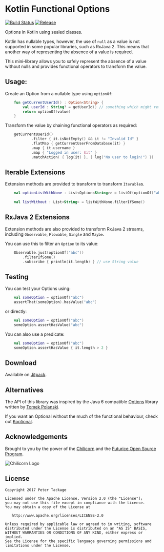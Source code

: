 # Kotlin Functional Options

[![Build Status](https://travis-ci.org/peter-tackage/kotlin-options.svg?branch=master)](https://travis-ci.org/peter-tackage/kotlin-options) [![Release](https://jitpack.io/v/peter-tackage/kotlin-options.svg)](https://jitpack.io/#peter-tackage/kotlin-options)

Options in Kotlin using sealed classes.

Kotlin has nullable types, however, the use of `null` as a value is not supported in some popular libraries, such as RxJava 2. This means that another way of representing the absence of a value is required.

This mini-library allows you to safely represent the absence of a value without nulls and provides functional operators to transform the value.

## Usage:

Create an Option from a nullable type using `optionOf`:
 
```Kotlin
    fun getCurrentUserId() : Option<String> {
        val userId : String? = getUserId() // something which might return null
        return optionOf(value)
    }
```

Transform the value by chaining functional operators as required:

``` Kotlin
    getCurrentUserId()
            .filter { it.isNotEmpty() && it != "Invalid Id" }
            .flatMap { getCurrentUserFromDatabase(it) }
            .map { it.username }
            .map { "Logged in user: $it" }
            .matchAction( { log(it) }, { log("No user to login!") })
```

## Iterable Extensions

Extension methods are provided to transform to transform `Iterable`s.

```Kotlin
    val optionListWithNone : List<Option<String>> = listOf(optionOf("abc"), None)
    
    val listWithout : List<String> = listWithNone.filterIfSome()
```

## RxJava 2 Extensions

Extension methods are also provided to transform RxJava 2 streams, including `Observable`, `Flowable`, `Single` and `Maybe`.

You can use this to filter an `Option` to its value:

```Kotlin
    Observable.just(optionOf("abc"))
        .filterIfSome()
        .subscribe { println(it.length) } // use String value
```

## Testing

You can test your Options using: 

```Kotlin
    val someOption = optionOf("abc") 
    assertThat(someOption).hasValue("abc")
```

or directly:

```Kotlin
    val someOption = optionOf("abc")  
    someOption.assertHasValue("abc")
```
    
You can also use a predicate:

```Kotlin
    val someOption = optionOf("abc")   
    someOption.assertHasValue { it.length > 2 }
```
    
## Download

Available on [Jitpack](https://jitpack.io/#peter-tackage/kotlin-options/0.7).

## Alternatives

The API of this library was inspired by the Java 6 compatible [Options](https://github.com/tomaszpolanski/Options) library written by [Tomek Polanski](https://twitter.com/tpolansk).

If you want an Optional without the much of the functional behaviour, check out [Koptional](https://github.com/gojuno/koptional).

## Acknowledgements

Brought to you by the power of the [Chilicorn](http://spiceprogram.org/chilicorn-history/) and the [Futurice Open Source Program](http://spiceprogram.org/).

![Chilicorn Logo](https://raw.githubusercontent.com/futurice/spiceprogram/gh-pages/assets/img/logo/chilicorn_no_text-256.png)
## License

    Copyright 2017 Peter Tackage

    Licensed under the Apache License, Version 2.0 (the "License");
    you may not use this file except in compliance with the License.
    You may obtain a copy of the License at

       http://www.apache.org/licenses/LICENSE-2.0

    Unless required by applicable law or agreed to in writing, software
    distributed under the License is distributed on an "AS IS" BASIS,
    WITHOUT WARRANTIES OR CONDITIONS OF ANY KIND, either express or implied.
    See the License for the specific language governing permissions and
    limitations under the License.

